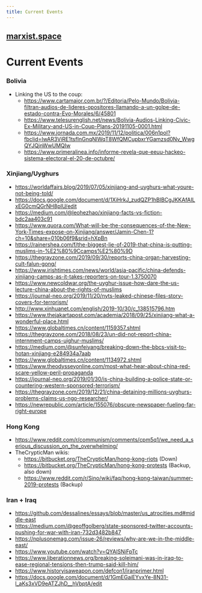 ```yaml
---
title: Current Events
---
```


## [marxist.space](https://marxist.space)

# Current Events

### Bolivia

* Linking the US to the coup:
    * <https://www.cartamaior.com.br/?/Editoria/Pelo-Mundo/Bolivia-filtran-audios-de-lideres-opositores-llamando-a-un-golpe-de-estado-contra-Evo-Morales/6/45801>
    * <https://www.telesurenglish.net/news/Bolivia-Audios-Linking-Civic-Ex-Military-and-US-in-Coup-Plans-20191105-0001.html>
    * <https://www.jornada.com.mx/2019/11/12/politica/006n1pol?fbclid=IwAR3ViRE1tsfInGnqNlWqT8WfQMCupbxrYGamzsd0Nv_WwgQYJQjnWwUMQIw>
    * <https://www.primeralinea.info/informe-revela-que-eeuu-hackeo-sistema-electoral-el-20-de-octubre/>

### Xinjiang/Uyghurs

* <https://worldaffairs.blog/2019/07/05/xinjiang-and-uyghurs-what-youre-not-being-told/>
* <https://docs.google.com/document/d/1XiHrkJ_zudQZP1hBIBCgJKKAfAILxEG0cmQGrNH8pIU/edit>
* <https://medium.com/@leohezhao/xinjiang-facts-vs-fiction-bdc2aa403c91>
* <https://www.quora.com/What-will-be-the-consequences-of-the-New-York-Times-expose-on-Xinjiang/answer/Jamin-Chen-1?ch=10&share=010b06f9&srid=hXpBn>
* <https://rainershea.com/f/the-biggest-lie-of-2019-that-china-is-putting-muslims-in-%E2%80%9Ccamps%E2%80%9D>
* <https://thegrayzone.com/2019/09/30/reports-china-organ-harvesting-cult-falun-gong/>
* <https://www.irishtimes.com/news/world/asia-pacific/china-defends-xinjiang-camps-as-it-takes-reporters-on-tour-1.3750070>
* <https://www.newcoldwar.org/the-uyghur-issue-how-dare-the-us-lecture-china-about-the-rights-of-muslims>
* <https://journal-neo.org/2019/11/20/nyts-leaked-chinese-files-story-covers-for-terrorism/>
* <http://www.xinhuanet.com/english/2019-10/30/c_138515796.htm>
* <https://www.thejakartapost.com/academia/2018/09/25/xinjiang-what-a-wonderful-place.html>
* <https://www.globaltimes.cn/content/1159357.shtml>
* <https://thegrayzone.com/2018/08/23/un-did-not-report-china-internment-camps-uighur-muslims/>
* <https://medium.com/@sunfeiyang/breaking-down-the-bbcs-visit-to-hotan-xinjiang-e284934a7aab>
* <https://www.globaltimes.cn/content/1134972.shtml>
* <https://www.theodysseyonline.com/most-what-hear-about-china-red-scare-yellow-peril-propaganda>
* <https://journal-neo.org/2019/01/30/is-china-building-a-police-state-or-countering-western-sponsored-terrorism/>
* <https://thegrayzone.com/2019/12/21/china-detaining-millions-uyghurs-problems-claims-us-ngo-researcher/>
* <https://newrepublic.com/article/155076/obscure-newspaper-fueling-far-right-europe>

### Hong Kong

* <https://www.reddit.com/r/communism/comments/cpm5q1/we_need_a_serious_discussion_on_the_overwhelming/>
* TheCrypticMan wikis:
    * <https://bitbucket.org/TheCrypticMan/hong-kong-riots> (Down)
    * <https://bitbucket.org/TheCrypticMan/hong-kong-protests> (Backup, also down)
    * <https://www.reddit.com/r/Sino/wiki/faq/hong-kong-taiwan/summer-2019-protests> (Backup)

### Iran + Iraq

* <https://github.com/dessalines/essays/blob/master/us_atrocities.md#middle-east>
* <https://medium.com/@geoffgolberg/state-sponsored-twitter-accounts-pushing-for-war-with-iran-732d3482b847>
* <https://nplusonemag.com/issue-26/reviews/why-are-we-in-the-middle-east/>
* <https://www.youtube.com/watch?v=QYAlSNiFpTc>
* <https://www.liberationnews.org/breaking-soleimani-was-in-iraq-to-ease-regional-tensions-then-trump-said-kill-him/>
* <https://www.historyisaweapon.com/defcon1/iranprimer.html>
* <https://docs.google.com/document/d/1GmEGaiEYvxYe-8N31-l_aKs3xVD9eATZJhD__hVbptA/edit>

